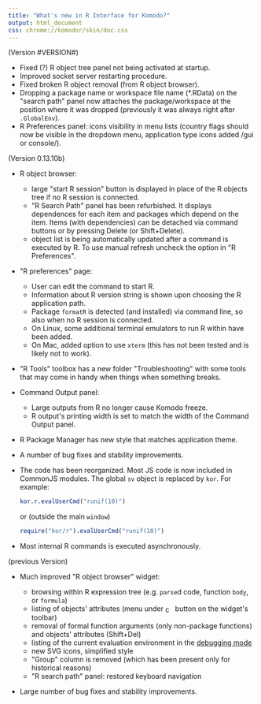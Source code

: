 ```yaml
---
title: "What's new in R Interface for Komodo?"
output: html_document
css: chrome://komodor/skin/doc.css
---
```


(Version #VERSION#)

* Fixed (?) R object tree panel not being activated at startup.
* Improved socket server restarting procedure.
* Fixed broken R object removal (from R object browser).
* Dropping a package name or workspace file name (*.RData) on the "search path" panel now attaches the package/workspace at the position where it was dropped (previously it was always right after `.GlobalEnv`).
* R Preferences panel: icons visibility in menu lists (country flags should now be visible in the dropdown menu, application type icons added /gui or console/).


(Version 0.13.10b)

* R object browser:

    - large "start R session" button is displayed in place of the R objects tree 
      if no R session is connected.
    - "R Search Path" panel has been refurbished. It displays dependences for each
      item and packages which depend on the item. Items (with dependencies) can 
	  be detached via command buttons or by pressing Delete (or Shift+Delete).
    - object list is being automatically updated after a command is executed by
      R. To use manual refresh uncheck the option in "R Preferences".

* "R preferences" page:

    - User can edit the command to start R.
    - Information about R version string is shown upon choosing the R 
	  application path.
    - Package `formatR` is detected (and installed) via command line, so also 
      when no R session is connected. 
    - On Linux, some additional terminal emulators to run R within have been 
      added.
    - On Mac, added option to use `xterm` (this has not been tested and is 
      likely not to work).
    
* "R Tools" toolbox has a new folder "Troubleshooting" with some tools that may 
  come in handy when things when something breaks.

* Command Output panel:
  
    - Large outputs from R no longer cause Komodo freeze.
    - R output's printing width is set to match the width of the Command Output 
	  panel. 

* R Package Manager has new style that matches application theme.

* A number of bug fixes and stability improvements.

* The code has been reorganized. Most JS code is now included in CommonJS 
  modules. 
  The global `sv` object is replaced by `kor`. For example:

	```r    
	kor.r.evalUserCmd("runif(10)")
	```
    or (outside the main `window`)
	```r 
	require("kor/r").evalUserCmd("runif(10)")
	```

* Most internal R commands is executed asynchronously.



(previous Version)

* Much improved "R object browser" widget:

    - browsing within R expression tree (e.g. `parse`d code, function `body`, 
	  or `formula`)
    - listing of objects' attributes (menu under 
	  <img src="chrome://komodor/skin/images/cog.svg" width="16" 
	  style="vertical-align: middle;" alt="cog" /> button on the widget's 
	  toolbar)
    - removal of formal function arguments (only non-package functions) and 
	  objects' attributes (Shift+Del)
    - listing of the current evaluation environment in the 
	  [debugging mode](chrome://komodor/content/doc/koDebug.html)
    - new SVG icons, simplified style
    - "Group" column is removed (which has been present only for historical 
	  reasons)
    - "R search path" panel: restored keyboard navigation
    
*  Large number of bug fixes and stability improvements.
   
